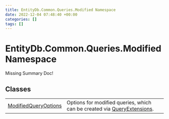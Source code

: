 ```yaml
---
title: EntityDb.Common.Queries.Modified Namespace
date: 2022-12-04 07:48:40 +00:00
categories: []
tags: []
---
```


# EntityDb.Common.Queries.Modified Namespace
Missing Summary Doc!
## Classes
<table><tr><td><a href='/dotnet/entitydb.common.queries.modified.modifiedqueryoptions'>ModifiedQueryOptions</a></td><td>
Options for modified queries, which can be created via <a href='/dotnet/entitydb.common.extensions.queryextensions'>QueryExtensions</a>.
</td></tr></table>

